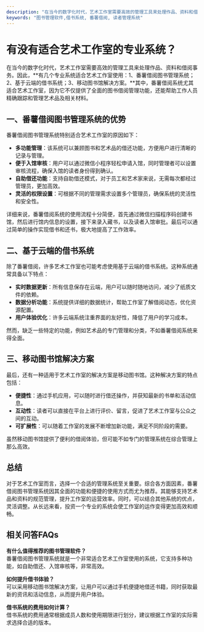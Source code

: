 ```yaml
---
description: "在当今的数字化时代，艺术工作室需要高效的管理工具来处理作品、资料和借阅事务。因此，**有几个专业系统适合艺术工作室使用：1、番薯借阅图书管理系统；2、基于云端的借书系统；3、移动图书馆解决方案。**其中，番薯借阅系统尤其适合艺术工作室，因为它不仅提供了全面的图书借阅管理功能，还能帮助工作人员精确跟踪和管理艺术品及相关材料。"
keywords: "图书管理软件,借书系统, 番薯借阅, 读者管理系统"
---
```

# 有没有适合艺术工作室的专业系统？

在当今的数字化时代，艺术工作室需要高效的管理工具来处理作品、资料和借阅事务。因此，**有几个专业系统适合艺术工作室使用：1、番薯借阅图书管理系统；2、基于云端的借书系统；3、移动图书馆解决方案。**其中，番薯借阅系统尤其适合艺术工作室，因为它不仅提供了全面的图书借阅管理功能，还能帮助工作人员精确跟踪和管理艺术品及相关材料。

## **一、番薯借阅图书管理系统的优势**

番薯借阅图书管理系统特别适合艺术工作室的原因如下：

- **多功能管理**：该系统可以兼顾图书和艺术品的借还功能，方便用户进行清晰的记录与管理。
- **便于入馆审核**：用户可以通过微信小程序轻松申请入馆，同时管理者可以设置审核流程，确保入馆的读者身份得到确认。
- **自助借还功能**：支持自助借还模式，对于员工和艺术家来说，无需每次都经过管理员，更加高效。
- **灵活的权限设置**：可根据不同的管理需求设置多个管理员，确保系统的灵活性和安全性。

详细来说，番薯借阅系统的使用流程十分简便，首先通过微信扫描程序码创建书馆，然后进行馆内信息的设置，接下来录入藏书，以及读者入馆审批。最后可以通过简单的操作实现借书和还书，极大地提高了工作效率。

## **二、基于云端的借书系统**

除了番薯借阅，许多艺术工作室也可能考虑使用基于云端的借书系统。这种系统通常具备以下特点：

- **实时数据更新**：所有信息保存在云端，用户可以随时随地访问，减少了纸质文件的依赖。
- **数据分析功能**：系统提供详细的数据统计，帮助工作室了解借阅动态，优化资源配置。
- **用户体验优化**：许多云端系统注重界面的友好性，降低了用户的学习成本。

然而，缺乏一些特定的功能，例如艺术品的专门管理和分类，不如番薯借阅系统来得全面。

## **三、移动图书馆解决方案**

最后，还有一种适用于艺术工作室的解决方案是移动图书馆。这种解决方案的特点包括：

- **便捷性**：通过手机应用，可以随时进行借还操作，并获知最新的书单和活动信息。
- **互动性**：读者可以直接在平台上进行评价、留言，促进了艺术工作室与公众之间的互动。
- **可扩展性**：可以随着工作室的发展不断增加新功能，满足不同阶段的需要。

虽然移动图书馆提供了便利的借阅体验，但可能不如专门的管理系统在综合管理上那么高效。

## **总结**

对于艺术工作室而言，选择一个合适的管理系统至关重要。综合各方面因素，番薯借阅图书管理系统因其全面的功能和便捷的使用方式而尤为推荐。其能够支持艺术品和资料的规范管理，提升工作室的运营效率。同时，可以结合其他系统的优点，灵活调整。从长远来看，投资一个专业的系统会使工作室的运作变得更加高效和顺畅。

## 相关问答FAQs

**有什么值得推荐的图书管理软件？**  
番薯借阅图书管理系统就是一个非常适合艺术工作室使用的系统，它支持多种功能，如自助借还、入馆审核等，非常高效。

**如何提升借书体验？**  
可以采用移动图书馆解决方案，让用户可以通过手机便捷地借还书籍，同时获取最新的资讯和活动信息，从而提升用户体验。

**借书系统的费用如何计算？**  
借书系统的费用通常根据成员人数和使用期限进行划分，建议根据工作室的实际需求选择合适的版本。
